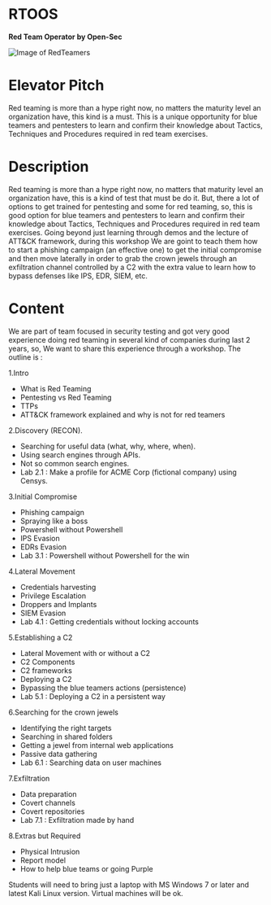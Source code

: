 # RTOOS

**Red Team Operator by Open-Sec**

![Image of RedTeamers](https://github.com/Open-Sec/RTOOS/raw/gh-pages/badass.png)

# Elevator Pitch

Red teaming is more than a hype right now, no matters the maturity level an organization have, this kind is a must. This is  a unique opportunity for blue teamers and pentesters to learn and confirm their knowledge about Tactics, Techniques and Procedures required in red team exercises.

# Description

Red teaming is more than a hype right now, no matters that maturity level an organization have, this is a kind of test that must be do it.  But, there a lot of options to get trained for pentesting and some for red teaming, so, this is good option for blue teamers and pentesters to learn and confirm their knowledge about Tactics, Techniques and Procedures required in red team exercises.
Going beyond just learning through demos and the lecture of ATT&CK framework, during this workshop We are goint to teach them how to start a phishing campaign (an effective one) to get the initial compromise and then move laterally in order to grab the crown jewels through an exfiltration channel controlled by a C2 with the extra value to learn how to bypass defenses like IPS, EDR, SIEM, etc.

# Content

We are part of team focused in security testing and got very good experience doing red teaming in several kind of companies during last 2 years, so, We want to share this experience through a workshop.  The outline is :

1.Intro

+ What is Red Teaming
+ Pentesting vs Red Teaming
+ TTPs
+ ATT&CK framework explained and why is not for red teamers

2.Discovery (RECON).

+ Searching for useful data (what, why, where, when).
+ Using search engines through APIs.
+ Not so common search engines.
+ Lab 2.1 : Make a profile for ACME Corp (fictional company) using Censys.

3.Initial Compromise

+ Phishing campaign
+ Spraying like a boss
+ Powershell without Powershell
+ IPS Evasion
+ EDRs Evasion
+ Lab 3.1 : Powershell without Powershell for the win

4.Lateral Movement

+ Credentials harvesting
+ Privilege Escalation
+ Droppers and Implants
+ SIEM Evasion
+ Lab 4.1 : Getting credentials without locking accounts

5.Establishing a C2

+ Lateral Movement with or without a C2
+ C2 Components
+ C2 frameworks
+ Deploying a C2
+ Bypassing the blue teamers actions (persistence)
+ Lab 5.1 : Deploying a C2 in a persistent way

6.Searching for the crown jewels

+ Identifying the right targets
+ Searching in shared folders
+ Getting a jewel from internal web applications
+ Passive data gathering
+ Lab 6.1 : Searching data on user machines

7.Exfiltration

+ Data preparation
+ Covert channels
+ Covert repositories
+ Lab 7.1 : Exfiltration made by hand

8.Extras but Required

+ Physical Intrusion
+ Report model
+ How to help blue teams or going Purple

Students will need to bring just a laptop with MS Windows 7 or later and latest Kali Linux version.  Virtual machines will be ok.
